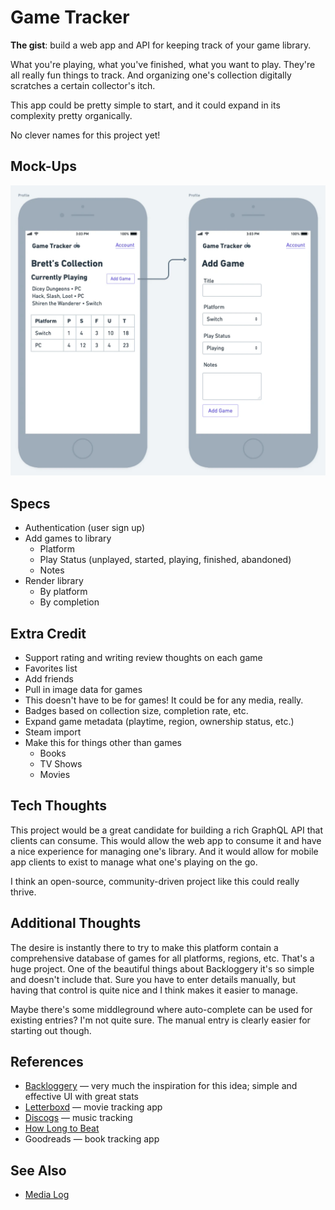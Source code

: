 # Game Tracker

**The gist**: build a web app and API for keeping track of your game library.

What you're playing, what you've finished, what you want to play. They're all really fun things to track. And organizing one's collection digitally scratches a certain collector's itch.

This app could be pretty simple to start, and it could expand in its complexity pretty organically.

No clever names for this project yet!

## Mock-Ups

![Game Tracker mobile mock-ups. First view: horizontally-aligned logo/title and "Account" link, "Brett's collection" heading, "Currently Playing" list and "Add Game" button, table with breakdown by platform and various columns. Second view: "Add Game" form with title, platform, play status and notes inputs, plus an "Add Game" button](./img/game-tracker.webp)

## Specs

- Authentication (user sign up)
- Add games to library
  - Platform
  - Play Status (unplayed, started, playing, finished, abandoned)
  - Notes
- Render library
  - By platform
  - By completion

## Extra Credit

- Support rating and writing review thoughts on each game
- Favorites list
- Add friends
- Pull in image data for games
- This doesn't have to be for games! It could be for any media, really.
- Badges based on collection size, completion rate, etc.
- Expand game metadata (playtime, region, ownership status, etc.)
- Steam import
- Make this for things other than games
  - Books
  - TV Shows
  - Movies

## Tech Thoughts

This project would be a great candidate for building a rich GraphQL API that clients can consume. This would allow the web app to consume it and have a nice experience for managing one's library. And it would allow for mobile app clients to exist to manage what one's playing on the go.

I think an open-source, community-driven project like this could really thrive.

## Additional Thoughts

The desire is instantly there to try to make this platform contain a comprehensive database of games for all platforms, regions, etc. That's a huge project. One of the beautiful things about Backloggery it's so simple and doesn't include that. Sure you have to enter details manually, but having that control is quite nice and I think makes it easier to manage.

Maybe there's some middleground where auto-complete can be used for existing entries? I'm not quite sure. The manual entry is clearly easier for starting out though.

## References

- [Backloggery](https://www.backloggery.com) — very much the inspiration for this idea; simple and effective UI with great stats
- [Letterboxd](https://letterboxd.com) — movie tracking app
- [Discogs](https://www.discogs.com) — music tracking
- [How Long to Beat](https://howlongtobeat.com)
- Goodreads — book tracking app

## See Also

- [Media Log](../websites/media-log.md)
